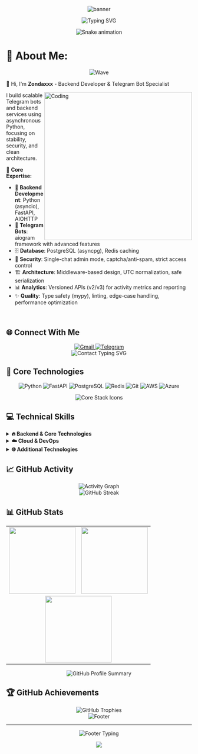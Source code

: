 <p align="center">
  <img src="https://capsule-render.vercel.app/api?type=waving&amp;color=gradient&amp;height=160&amp;section=header&amp;text=Zondaxxx&amp;fontAlign=50&amp;fontAlignY=40&amp;fontSize=40&amp;desc=Backend%20Developer%20%E2%80%A2%20Async%20Python%20%E2%80%A2%20Telegram%20Bots&amp;descSize=14&amp;descAlignY=70" alt="banner"/>
</p>

<p align="center">
  <img src="https://readme-typing-svg.demolab.com?font=Fira+Code&amp;weight=500&amp;size=22&amp;pause=1000&amp;color=22D3EE&amp;center=true&amp;vCenter=true&amp;width=600&amp;lines=Backend+Developer+%F0%9F%9A%80;Async+Python+Expert+%F0%9F%90%8D;Telegram+Bot+Specialist+%F0%9F%A4%96;Security-First+Architecture+%F0%9F%94%92;Clean+Code+Enthusiast+%E2%9C%A8" alt="Typing SVG" />
</p>

<div align="center">
  <img src="https://github.com/zondaxxx/zondaxxx/blob/output/snake.svg" alt="Snake animation" />
</div>

# 💫 About Me:
<div align="center">

![Wave](https://capsule-render.vercel.app/api?type=wave&color=gradient&height=100&section=footer&animation=fadeIn)

</div>

👋 Hi, I'm **Zondaxxx** - Backend Developer & Telegram Bot Specialist

<img align="right" alt="Coding" width="400" src="https://media.giphy.com/media/SWoSkN6DxTszqIKEqv/giphy.gif">

I build scalable Telegram bots and backend services using asynchronous Python, focusing on stability, security, and clean architecture.

🎯 **Core Expertise:**
- 🐍 **Backend Development**: Python (asyncio), FastAPI, AIOHTTP
- 🤖 **Telegram Bots**: aiogram framework with advanced features  
- 🗄️ **Database**: PostgreSQL (asyncpg), Redis caching
- 🔐 **Security**: Single-chat admin mode, captcha/anti-spam, strict access control
- 🏗️ **Architecture**: Middleware-based design, UTC normalization, safe serialization
- 📊 **Analytics**: Versioned APIs (v2/v3) for activity metrics and reporting
- ✨ **Quality**: Type safety (mypy), linting, edge-case handling, performance optimization

<br clear="both">
 
 
## 🌐 Connect With Me

<div align="center">
  
  <a href="mailto:zondaxxx1337@gmail.com">
    <img src="https://img.shields.io/badge/Gmail-D14836?style=for-the-badge&logo=gmail&logoColor=white&style=flat-square&logo=gmail&logoColor=white&color=red&labelColor=red" alt="Gmail" />
  </a>
  
  <a href="https://t.me/nyanzondaxxx">
    <img src="https://img.shields.io/badge/Telegram-2CA5E0?style=for-the-badge&logo=telegram&logoColor=white&style=flat-square&logo=telegram&logoColor=white&color=blue&labelColor=blue" alt="Telegram" />
  </a>
  
</div>

<div align="center">
  <img src="https://readme-typing-svg.demolab.com?font=Fira+Code&pause=1000&color=22D3EE&center=true&vCenter=true&width=435&lines=Let's+build+something+amazing+together!+%F0%9F%9A%80;Open+for+collaborations+%F0%9F%A4%9D;Always+learning+new+technologies+%F0%9F%93%9A" alt="Contact Typing SVG" />
</div>

## 🔧 Core Technologies
<div align="center">
  
![Python](https://img.shields.io/badge/Python-FFD43B?style=for-the-badge&logo=python&logoColor=blue)
![FastAPI](https://img.shields.io/badge/fastapi-109989?style=for-the-badge&logo=FASTAPI&logoColor=white)
![PostgreSQL](https://img.shields.io/badge/PostgreSQL-316192?style=for-the-badge&logo=postgresql&logoColor=white)
![Redis](https://img.shields.io/badge/redis-CC0000.svg?&style=for-the-badge&logo=redis&logoColor=white)
![Git](https://img.shields.io/badge/GIT-E44C30?style=for-the-badge&logo=git&logoColor=white)
![AWS](https://img.shields.io/badge/Amazon_AWS-FF9900?style=for-the-badge&logo=amazonaws&logoColor=white)
![Azure](https://img.shields.io/badge/microsoft%20azure-0089D0?style=for-the-badge&logo=microsoft-azure&logoColor=white)

</div>

<p align="center">
  <img src="https://skillicons.dev/icons?i=python,fastapi,redis,postgres,git,aws,azure&amp;perline=7&theme=dark" alt="Core Stack Icons"/>
</p>

## 💻 Technical Skills

<details>
<summary><b>🔥 Backend & Core Technologies</b></summary>
<br>

<div align="center">

![Python](https://img.shields.io/badge/python-3670A0?style=for-the-badge&logo=python&logoColor=ffdd54)
![FastAPI](https://img.shields.io/badge/FastAPI-005571?style=for-the-badge&logo=fastapi)
![Postgres](https://img.shields.io/badge/postgres-%23316192.svg?style=for-the-badge&logo=postgresql&logoColor=white)
![Redis](https://img.shields.io/badge/redis-%23DD0031.svg?style=for-the-badge&logo=redis&logoColor=white)
![Docker](https://img.shields.io/badge/docker-%230db7ed.svg?style=for-the-badge&logo=docker&logoColor=white)

</div>
</details>

<details>
<summary><b>☁️ Cloud & DevOps</b></summary>
<br>

<div align="center">

![AWS](https://img.shields.io/badge/AWS-%23FF9900.svg?style=for-the-badge&logo=amazon-aws&logoColor=white)
![Azure](https://img.shields.io/badge/azure-%230072C6.svg?style=for-the-badge&logo=microsoftazure&logoColor=white)
![Git](https://img.shields.io/badge/git-%23F05033.svg?style=for-the-badge&logo=git&logoColor=white)
![GitHub Actions](https://img.shields.io/badge/github%20actions-%232671E5.svg?style=for-the-badge&logo=githubactions&logoColor=white)

</div>
</details>

<details>
<summary><b>🌐 Additional Technologies</b></summary>
<br>

<div align="center">

![TypeScript](https://img.shields.io/badge/typescript-%23007ACC.svg?style=for-the-badge&logo=typescript&logoColor=white)
![React](https://img.shields.io/badge/react-%2320232a.svg?style=for-the-badge&logo=react&logoColor=%2361DAFB)
![NodeJS](https://img.shields.io/badge/node.js-6DA55F?style=for-the-badge&logo=node.js&logoColor=white)
![Next JS](https://img.shields.io/badge/Next-black?style=for-the-badge&logo=next.js&logoColor=white)

</div>
</details>

  ## 📈 GitHub Activity
  
  <div align="center">
    <img src="https://github-readme-activity-graph.vercel.app/graph?username=zondaxxx&bg_color=1a1b27&color=70a5fd&line=70a5fd&point=white&area=true&hide_border=true&custom_title=Contribution%20Graph" alt="Activity Graph"/>
  </div>
  
  <div align="center">
    <img src="https://github-readme-streak-stats.herokuapp.com?user=zondaxxx&theme=tokyonight&hide_border=true&background=1A1B27&stroke=70A5FD&ring=70A5FD&fire=FF6B6B&currStreakNum=FFF&sideNums=70A5FD&currStreakLabel=FFF&sideLabels=FFF&dates=FFF" alt="GitHub Streak"/>
  </div>

  ## 📊 GitHub Stats
  
  <div align="center">
    <table>
      <tr>
        <td>
          <img src="https://github-readme-stats.vercel.app/api?username=zondaxxx&amp;show_icons=true&amp;theme=tokyonight&amp;hide_border=true&amp;bg_color=00000000&amp;include_all_commits=true&amp;count_private=true&amp;card_width=300" height="180"/>
        </td>
        <td>
          <img src="https://nirzak-streak-stats.vercel.app/?user=zondaxxx&amp;theme=tokyonight&amp;hide_border=true&amp;background=00000000&amp;card_width=300" height="180"/>
        </td>
      </tr>
      <tr>
        <td colspan="2" align="center">
          <img src="https://github-readme-stats.vercel.app/api/top-langs/?username=zondaxxx&amp;theme=tokyonight&amp;hide_border=true&amp;bg_color=00000000&amp;include_all_commits=true&amp;count_private=true&amp;layout=compact&amp;card_width=600" height="180"/>
        </td>
      </tr>
    </table>
  </div>
  
  <div align="center">
    <img src="https://github-profile-summary-cards.vercel.app/api/cards/profile-details?username=zondaxxx&theme=tokyonight" alt="GitHub Profile Summary"/>
  </div>

  ## 🏆 GitHub Achievements

<div align="center">
  
  <img src="https://github-profile-trophy.vercel.app/?username=zondaxxx&theme=tokyonight&no-frame=true&no-bg=true&margin-w=15&column=4" alt="GitHub Trophies"/>
  
</div>

<div align="center">
  <img src="https://capsule-render.vercel.app/api?type=waving&color=gradient&height=100&section=footer&text=Thanks%20for%20visiting!&fontSize=16&fontColor=fff&animation=twinkling" alt="Footer"/>
</div>

---

<div align="center">
  
  <img src="https://readme-typing-svg.demolab.com?font=Fira+Code&size=12&pause=1000&color=22D3EE&center=true&vCenter=true&width=400&lines=Made+with+%E2%9D%A4%EF%B8%8F+and+lots+of+%E2%98%95;Profile+views%3A" alt="Footer Typing"/>
  
  <br>
  
  [![](https://visitcount.itsvg.in/api?id=zondaxxx&icon=0&color=0)](https://visitcount.itsvg.in)
  
</div>

<!-- Proudly created with GPRM ( https://gprm.itsvg.in ) -->
